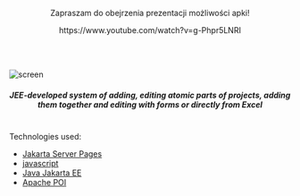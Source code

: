 
<p align="center">Zapraszam do obejrzenia prezentacji możliwości apki!</p>
<p align="center">https://www.youtube.com/watch?v=g-Phpr5LNRI</p><br><br>

![screen](https://user-images.githubusercontent.com/85828070/168902214-ea08b77a-114d-4676-b495-52ae137b59ce.jpg)

*<h5 align="center">JEE-developed system of adding, editing atomic parts of projects, adding them together and editing with forms or directly from Excel </h5>* 

<br>
Technologies used:

 * [Jakarta Server Pages](https://docs.oracle.com/javaee/5/tutorial/doc/bnajo.html) <br>
 * [javascript](https://devdocs.io/javascript/)<br>
 * [Java Jakarta EE](https://jakarta.ee/resources/)<br>
 * [Apache POI](https://poi.apache.org/)<br>


